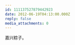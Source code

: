 ```yaml
---
id: 111137527879442923
date: 2012-06-19T04:13:00.000Z
reply: false
media_attachments: 0
---
```


嘉兴粽子。 ​​​​

